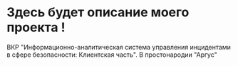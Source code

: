 # Здесь будет описание моего проекта ! 
ВКР "Информационно-аналитическая система управления инцидентами в сфере безопасности: Клиентская часть". В простонародии "Аргус"
 